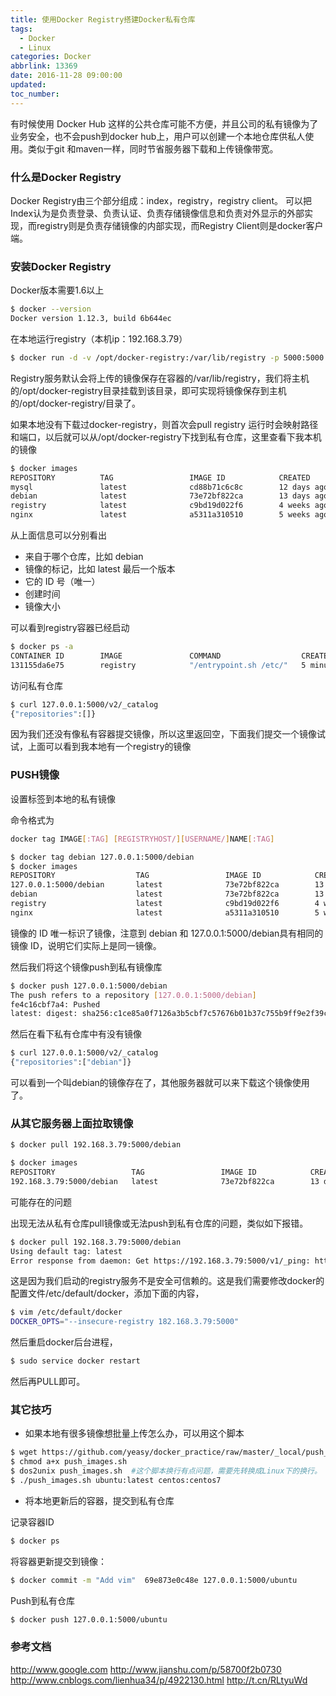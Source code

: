 ```yaml
---
title: 使用Docker Registry搭建Docker私有仓库
tags:
  - Docker
  - Linux
categories: Docker
abbrlink: 13369
date: 2016-11-28 09:00:00
updated:
toc_number:
---
```


有时候使用 Docker Hub 这样的公共仓库可能不方便，并且公司的私有镜像为了业务安全，也不会push到docker hub上，用户可以创建一个本地仓库供私人使用。类似于git 和maven一样，同时节省服务器下载和上传镜像带宽。

### 什么是Docker Registry

Docker Registry由三个部分组成：index，registry，registry client。
可以把Index认为是负责登录、负责认证、负责存储镜像信息和负责对外显示的外部实现，而registry则是负责存储镜像的内部实现，而Registry Client则是docker客户端。

### 安装Docker Registry

Docker版本需要1.6以上

```bash
$ docker --version
Docker version 1.12.3, build 6b644ec
```
<!-- more -->
在本地运行registry（本机ip：192.168.3.79）

```bash
$ docker run -d -v /opt/docker-registry:/var/lib/registry -p 5000:5000 --restart=always --name registry registry
```

Registry服务默认会将上传的镜像保存在容器的/var/lib/registry，我们将主机的/opt/docker-registry目录挂载到该目录，即可实现将镜像保存到主机的/opt/docker-registry/目录了。

如果本地没有下载过docker-registry，则首次会pull registry 运行时会映射路径和端口，以后就可以从/opt/docker-registry下找到私有仓库，这里查看下我本机的镜像

```bash
$ docker images
REPOSITORY          TAG                 IMAGE ID            CREATED             SIZE
mysql               latest              cd88b71c6c8c        12 days ago         383.4 MB
debian              latest              73e72bf822ca        13 days ago         123 MB
registry            latest              c9bd19d022f6        4 weeks ago         33.3 MB
nginx               latest              a5311a310510        5 weeks ago         181.5 MB
```

从上面信息可以分别看出

* 来自于哪个仓库，比如 debian
* 镜像的标记，比如 latest 最后一个版本
* 它的 ID 号（唯一）
* 创建时间
* 镜像大小

可以看到registry容器已经启动

```bash
$ docker ps -a
CONTAINER ID        IMAGE               COMMAND                  CREATED             STATUS                  PORTS                    NAMES
131155da6e75        registry            "/entrypoint.sh /etc/"   5 minutes ago       Up 5 minutes            0.0.0.0:5000->5000/tcp   registry
```

访问私有仓库

```bash
$ curl 127.0.0.1:5000/v2/_catalog
{"repositories":[]}
```

因为我们还没有像私有容器提交镜像，所以这里返回空，下面我们提交一个镜像试试，上面可以看到我本地有一个registry的镜像

### PUSH镜像

设置标签到本地的私有镜像

命令格式为

```bash
docker tag IMAGE[:TAG] [REGISTRYHOST/][USERNAME/]NAME[:TAG]
```

```bash
$ docker tag debian 127.0.0.1:5000/debian
$ docker images
REPOSITORY                  TAG                 IMAGE ID            CREATED             SIZE
127.0.0.1:5000/debian       latest              73e72bf822ca        13 days ago         123 MB
debian                      latest              73e72bf822ca        13 days ago         123 MB
registry                    latest              c9bd19d022f6        4 weeks ago         33.3 MB
nginx                       latest              a5311a310510        5 weeks ago         181.5 MB
```

镜像的 ID 唯一标识了镜像，注意到 debian 和 127.0.0.1:5000/debian具有相同的镜像 ID，说明它们实际上是同一镜像。

然后我们将这个镜像push到私有镜像库

```bash
$ docker push 127.0.0.1:5000/debian
The push refers to a repository [127.0.0.1:5000/debian]
fe4c16cbf7a4: Pushed
latest: digest: sha256:c1ce85a0f7126a3b5cbf7c57676b01b37c755b9ff9e2f39ca88181c02b985724 size: 529
```

然后在看下私有仓库中有没有镜像

```bash
$ curl 127.0.0.1:5000/v2/_catalog
{"repositories":["debian"]}
```

可以看到一个叫debian的镜像存在了，其他服务器就可以来下载这个镜像使用了。

### 从其它服务器上面拉取镜像

```bash
$ docker pull 192.168.3.79:5000/debian

$ docker images
REPOSITORY                 TAG                 IMAGE ID            CREATED             SIZE
192.168.3.79:5000/debian   latest              73e72bf822ca        13 days ago         123 MB
```

可能存在的问题

出现无法从私有仓库pull镜像或无法push到私有仓库的问题，类似如下报错。

```bash
$ docker pull 192.168.3.79:5000/debian
Using default tag: latest
Error response from daemon: Get https://192.168.3.79:5000/v1/_ping: http: server gave HTTP response to HTTPS client
```

这是因为我们启动的registry服务不是安全可信赖的。这是我们需要修改docker的配置文件/etc/default/docker，添加下面的内容，

```bash
$ vim /etc/default/docker
DOCKER_OPTS="--insecure-registry 182.168.3.79:5000"
```

然后重启docker后台进程，

```bash
$ sudo service docker restart
```

然后再PULL即可。

### 其它技巧

* 如果本地有很多镜像想批量上传怎么办，可以用这个脚本

```bash
$ wget https://github.com/yeasy/docker_practice/raw/master/_local/push_images.sh
$ chmod a+x push_images.sh
$ dos2unix push_images.sh  #这个脚本换行有点问题，需要先转换成Linux下的换行。
$ ./push_images.sh ubuntu:latest centos:centos7
```

* 将本地更新后的容器，提交到私有仓库

记录容器ID

```bash
$ docker ps
```

将容器更新提交到镜像：

```bash
$ docker commit -m "Add vim"  69e873e0c48e 127.0.0.1:5000/ubuntu
```

Push到私有仓库

```bash
$ docker push 127.0.0.1:5000/ubuntu
```

### 参考文档

http://www.google.com
http://www.jianshu.com/p/58700f2b0730
http://www.cnblogs.com/lienhua34/p/4922130.html
http://t.cn/RLtyuWd
